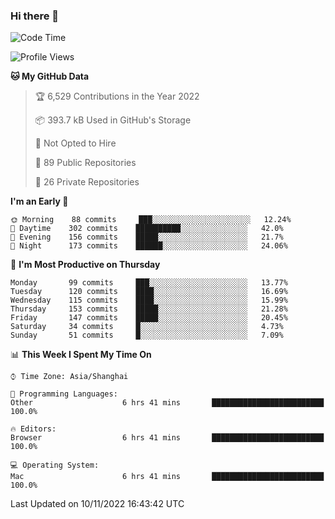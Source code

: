 ### Hi there 👋

<!--
**qbosen/qbosen** is a ✨ _special_ ✨ repository because its `README.md` (this file) appears on your GitHub profile.

Here are some ideas to get you started:

- 🔭 I’m currently working on ...
- 🌱 I’m currently learning ...
- 👯 I’m looking to collaborate on ...
- 🤔 I’m looking for help with ...
- 💬 Ask me about ...
- 📫 How to reach me: ...
- 😄 Pronouns: ...
- ⚡ Fun fact: ...
-->

<!--START_SECTION:waka-->
![Code Time](http://img.shields.io/badge/Code%20Time-1%2C070%20hrs-blue)

![Profile Views](http://img.shields.io/badge/Profile%20Views-1-blue)

**🐱 My GitHub Data** 

> 🏆 6,529 Contributions in the Year 2022
 > 
> 📦 393.7 kB Used in GitHub's Storage 
 > 
> 🚫 Not Opted to Hire
 > 
> 📜 89 Public Repositories 
 > 
> 🔑 26 Private Repositories  
 > 
**I'm an Early 🐤** 

```text
🌞 Morning    88 commits     ███░░░░░░░░░░░░░░░░░░░░░░   12.24% 
🌆 Daytime    302 commits    ██████████░░░░░░░░░░░░░░░   42.0% 
🌃 Evening    156 commits    █████░░░░░░░░░░░░░░░░░░░░   21.7% 
🌙 Night      173 commits    ██████░░░░░░░░░░░░░░░░░░░   24.06%

```
📅 **I'm Most Productive on Thursday** 

```text
Monday       99 commits     ███░░░░░░░░░░░░░░░░░░░░░░   13.77% 
Tuesday      120 commits    ████░░░░░░░░░░░░░░░░░░░░░   16.69% 
Wednesday    115 commits    ████░░░░░░░░░░░░░░░░░░░░░   15.99% 
Thursday     153 commits    █████░░░░░░░░░░░░░░░░░░░░   21.28% 
Friday       147 commits    █████░░░░░░░░░░░░░░░░░░░░   20.45% 
Saturday     34 commits     █░░░░░░░░░░░░░░░░░░░░░░░░   4.73% 
Sunday       51 commits     █░░░░░░░░░░░░░░░░░░░░░░░░   7.09%

```


📊 **This Week I Spent My Time On** 

```text
⌚︎ Time Zone: Asia/Shanghai

💬 Programming Languages: 
Other                    6 hrs 41 mins       █████████████████████████   100.0%

🔥 Editors: 
Browser                  6 hrs 41 mins       █████████████████████████   100.0%

💻 Operating System: 
Mac                      6 hrs 41 mins       █████████████████████████   100.0%

```


 Last Updated on 10/11/2022 16:43:42 UTC
<!--END_SECTION:waka-->
